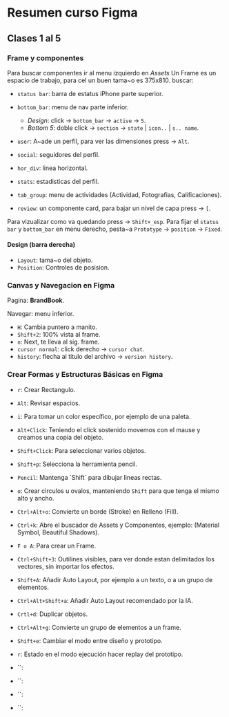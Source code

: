 # Resumen curso Figma

## Clases 1 al 5

### Frame y componentes

Para buscar componentes ir al menu izquierdo en _Assets_
Un Frame es un espacio de trabajo, para cel un buen tama~o es 375x810.
buscar:

- `status bar`: barra de estatus iPhone parte superior.

- `bottom_bar`: menu de nav parte inferior.

  - _Design_: click -> `bottom_bar` -> `active` -> `5`.
  - _Bottom 5_: doble click -> `section` -> `state` | `icon..` | `s.. name`.

- `user`: A~ade un perfil, para ver las dimensiones press -> `Alt`.

- `social`: seguidores del perfil.

- `hor_div`: linea horizontal.

- `stats`: estadisticas del perfil.

- `tab_group`: menu de actividades (Actividad, Fotografias, Calificaciones).

- `review`: un componente card, para bajar un nivel de capa press -> `[`.

Para vizualizar como va quedando press -> `Shift+_esp`.
Para fijar el `status bar` y `bottom_bar` en menu derecho, pesta~a `Prototype` -> `position` -> `Fixed`.

#### Design (barra derecha)

- `Layout`: tama~o del objeto.
- `Position`: Controles de posision.

### Canvas y Navegacion en Figma

Pagina: **BrandBook**.

Navegar: menu inferior.

- `H`: Cambia puntero a manito.
- `Shift+2`: 100% vista al frame.
- `n`: Next, te lleva al sig. frame.
- `cursor normal`: click derecho -> `cursor chat`.
- `history`: flecha al titulo del archivo -> `version history`.

### Crear Formas y Estructuras Básicas en Figma

- `r`: Crear Rectangulo.
- `Alt`: Revisar espacios.
- `i`: Para tomar un color específico, por ejemplo de una paleta.
- `Alt+Click`: Teniendo el click sostenido movemos con el mause y creamos una copia del objeto.
- `Shift+Click`: Para seleccionar varios objetos.
- `Shift+p`: Selecciona la herramienta pencil.
- `Pencil`: Mantenga ´Shift´ para dibujar lineas rectas.
- `o`: Crear circulos u ovalos, manteniendo `Shift` para que tenga el mismo alto y ancho.
- `Ctrl+Alt+o`: Convierte un borde (Stroke) en Relleno (Fill).
- `Ctrl+k`: Abre el buscador de Assets y Componentes, ejemplo: (Material Symbol, Beautiful Shadows).
- `F o A`: Para crear un Frame.
- `Ctrl+Shift+3`: Outilines visibles, para ver donde estan delimitados los vectores, sin importar los efectos.
- `Shift+A`: Añadir Auto Layout, por ejemplo a un texto, o a un grupo de elementos.
- `Ctrl+Alt+Shift+a`: Añadir Auto Layout recomendado por la IA.
- `Crtl+d`: Duplicar objetos.
- `Ctrl+Alt+g`: Convierte un grupo de elementos a un frame.
- `Shift+e`: Cambiar el modo entre diseño y prototipo.
- `r`: Estado en el modo ejecución hacer replay del prototipo.
- ``:
- ``:
- ``:

- ``:
